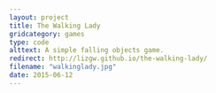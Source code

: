 ```yaml
---
layout: project
title: The Walking Lady
gridcategory: games
type: code
alttext: A simple falling objects game.
redirect: http://lizgw.github.io/the-walking-lady/
filename: "walkinglady.jpg"
date: 2015-06-12
---
```

